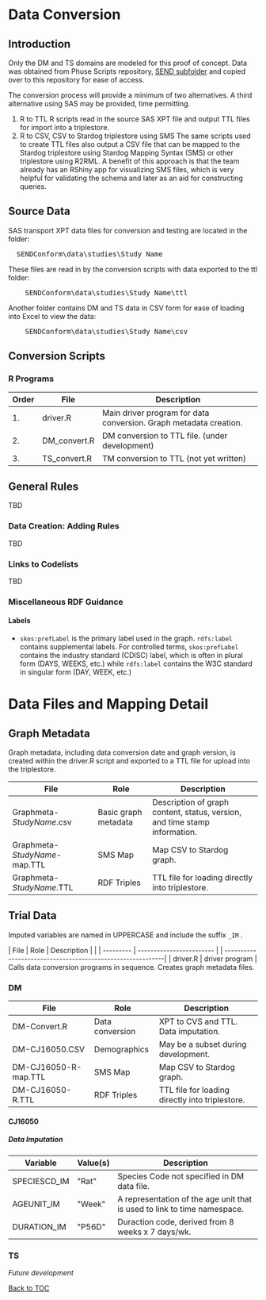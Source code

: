 <link href="styles.css" rel="stylesheet"/>


# Data Conversion

## Introduction
Only the DM and TS domains are modeled for this proof of concept. Data was obtained from Phuse Scripts repository, [SEND subfolder](https://github.com/phuse-org/phuse-scripts/tree/master/data/send) and copied over to this repository for ease of access.

The conversion process will provide a minimum of two alternatives. A third alternative using SAS may be provided, time permitting.
1. R to TTL
   R scripts read in the source SAS XPT file and output TTL files for import into a triplestore.
1. R to CSV, CSV to Stardog triplestore using SMS
   The same scripts used to create TTL files also output a CSV file that can be mapped to the Stardog triplestore using Stardog Mapping Syntax (SMS) or other triplestore using R2RML. A benefit of this approach is that the team already has an RShiny app for visualizing SMS files, which is very helpful for validating the schema and later as an aid for constructing queries.

## Source Data

SAS transport XPT data files for conversion and testing are located in the folder:
<pre>
  SENDConform\data\studies\<font class="extraInfo">Study Name</font> 
</pre>

These files are read in by the conversion scripts with data exported to the ttl folder:
<pre>
    SENDConform\data\studies\<font class="extraInfo">Study Name</font>\ttl
</pre>

Another folder contains DM and TS data in CSV form for ease of loading into Excel to view the data:

<pre>
    SENDConform\data\studies\<font class="extraInfo">Study Name</font>\csv
</pre>



## Conversion Scripts


### R Programs
| Order  | File                 | Description                                  |
| ------ | -------------------- | ---------------------------------------------|
| 1.     | driver.R             | Main driver program for data conversion. Graph metadata creation. |
| 2.     | DM_convert.R         | DM conversion to TTL file. (under development) |
| 3.     | TS_convert.R         | TM conversion to TTL (not yet written)   |



## General Rules
TBD


### Data Creation: Adding Rules
TBD



### Links to Codelists
TBD

### Miscellaneous RDF Guidance
#### Labels

* `skos:prefLabel` is the primary label used in the graph. `rdfs:label` contains supplemental labels. For controlled terms, `skos:prefLabel` contains the industry standard (CDISC) label, which is often in plural form (DAYS, WEEKS, etc.) while `rdfs:label` contains the W3C standard in singular form (DAY, WEEK, etc.)

# Data Files and Mapping Detail

## Graph Metadata 
Graph metadata, including data conversion date and graph version, is created within the driver.R script and exported to a TTL file for upload into the triplestore.

| File      | Role                     | Description                                  |
| --------- | ------------------------ | ---------------------------------------------|
|Graphmeta-*StudyName*.csv | Basic graph metadata | Description of graph content, status, version, and time stamp information.
|Graphmeta-*StudyName*-map.TTL|SMS Map | Map CSV to Stardog graph. |
|Graphmeta-*StudyName*.TTL| RDF Triples | TTL file for loading directly into triplestore. |


## Trial Data
 
 Imputed variables are named in UPPERCASE and include the suffix `_IM` .

| File      | Role                     | Description  |                                |
| --------- | ------------------------ |              | -----------------------------------------------------------|
| driver.R  | driver program           | Calls data conversion programs in sequence. Creates graph metadata files.

 
### DM 
| File      | Role                     | Description                                  |
| --------- | ------------------------ | ---------------------------------------------|
| DM-Convert.R| Data conversion        | XPT to CVS and TTL. Data imputation.
| DM-CJ16050.CSV | Demographics        |  May be a subset during development. |
| DM-CJ16050-R-map.TTL | SMS Map       | Map CSV to Stardog graph. |
| DM-CJ16050-R.TTL | RDF Triples       | TTL file for loading directly into triplestore. |

#### CJ16050
##### Data Imputation
| Variable     | Value(s)            | Description                                  |
| ------------ | ------------------- | ---------------------------------------------|
| SPECIESCD_IM |  "Rat"              | Species Code not specified in DM data file.
| AGEUNIT_IM   |  "Week"             | A representation of the age unit that is used to link to time namespace. |
| DURATION_IM  | "P56D"              | Duraction code, derived from 8 weeks x 7 days/wk. |

### TS

*Future development*



[Back to TOC](TableOfContents.md)
